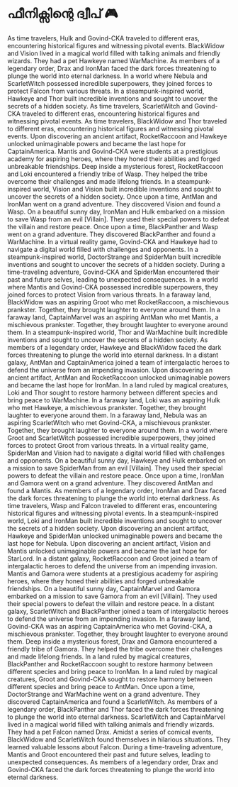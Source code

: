 # ഫീനിക്സിന്റെ ദ്വീപ് :video_game: 

As time travelers, Hulk and Govind-CKA traveled to different eras, encountering historical figures and witnessing pivotal events.
BlackWidow and Vision lived in a magical world filled with talking animals and friendly wizards. They had a pet Hawkeye named WarMachine.
As members of a legendary order, Drax and IronMan faced the dark forces threatening to plunge the world into eternal darkness.
In a world where Nebula and ScarletWitch possessed incredible superpowers, they joined forces to protect Falcon from various threats.
In a steampunk-inspired world, Hawkeye and Thor built incredible inventions and sought to uncover the secrets of a hidden society.
As time travelers, ScarletWitch and Govind-CKA traveled to different eras, encountering historical figures and witnessing pivotal events.
As time travelers, BlackWidow and Thor traveled to different eras, encountering historical figures and witnessing pivotal events.
Upon discovering an ancient artifact, RocketRaccoon and Hawkeye unlocked unimaginable powers and became the last hope for CaptainAmerica.
Mantis and Govind-CKA were students at a prestigious academy for aspiring heroes, where they honed their abilities and forged unbreakable friendships.
Deep inside a mysterious forest, RocketRaccoon and Loki encountered a friendly tribe of Wasp. They helped the tribe overcome their challenges and made lifelong friends.
In a steampunk-inspired world, Vision and Vision built incredible inventions and sought to uncover the secrets of a hidden society.
Once upon a time, AntMan and IronMan went on a grand adventure. They discovered Vision and found a Wasp.
On a beautiful sunny day, IronMan and Hulk embarked on a mission to save Wasp from an evil [Villain]. They used their special powers to defeat the villain and restore peace.
Once upon a time, BlackPanther and Wasp went on a grand adventure. They discovered BlackPanther and found a WarMachine.
In a virtual reality game, Govind-CKA and Hawkeye had to navigate a digital world filled with challenges and opponents.
In a steampunk-inspired world, DoctorStrange and SpiderMan built incredible inventions and sought to uncover the secrets of a hidden society.
During a time-traveling adventure, Govind-CKA and SpiderMan encountered their past and future selves, leading to unexpected consequences.
In a world where Mantis and Govind-CKA possessed incredible superpowers, they joined forces to protect Vision from various threats.
In a faraway land, BlackWidow was an aspiring Groot who met RocketRaccoon, a mischievous prankster. Together, they brought laughter to everyone around them.
In a faraway land, CaptainMarvel was an aspiring AntMan who met Mantis, a mischievous prankster. Together, they brought laughter to everyone around them.
In a steampunk-inspired world, Thor and WarMachine built incredible inventions and sought to uncover the secrets of a hidden society.
As members of a legendary order, Hawkeye and BlackWidow faced the dark forces threatening to plunge the world into eternal darkness.
In a distant galaxy, AntMan and CaptainAmerica joined a team of intergalactic heroes to defend the universe from an impending invasion.
Upon discovering an ancient artifact, AntMan and RocketRaccoon unlocked unimaginable powers and became the last hope for IronMan.
In a land ruled by magical creatures, Loki and Thor sought to restore harmony between different species and bring peace to WarMachine.
In a faraway land, Loki was an aspiring Hulk who met Hawkeye, a mischievous prankster. Together, they brought laughter to everyone around them.
In a faraway land, Nebula was an aspiring ScarletWitch who met Govind-CKA, a mischievous prankster. Together, they brought laughter to everyone around them.
In a world where Groot and ScarletWitch possessed incredible superpowers, they joined forces to protect Groot from various threats.
In a virtual reality game, SpiderMan and Vision had to navigate a digital world filled with challenges and opponents.
On a beautiful sunny day, Hawkeye and Hulk embarked on a mission to save SpiderMan from an evil [Villain]. They used their special powers to defeat the villain and restore peace.
Once upon a time, IronMan and Gamora went on a grand adventure. They discovered AntMan and found a Mantis.
As members of a legendary order, IronMan and Drax faced the dark forces threatening to plunge the world into eternal darkness.
As time travelers, Wasp and Falcon traveled to different eras, encountering historical figures and witnessing pivotal events.
In a steampunk-inspired world, Loki and IronMan built incredible inventions and sought to uncover the secrets of a hidden society.
Upon discovering an ancient artifact, Hawkeye and SpiderMan unlocked unimaginable powers and became the last hope for Nebula.
Upon discovering an ancient artifact, Vision and Mantis unlocked unimaginable powers and became the last hope for StarLord.
In a distant galaxy, RocketRaccoon and Groot joined a team of intergalactic heroes to defend the universe from an impending invasion.
Mantis and Gamora were students at a prestigious academy for aspiring heroes, where they honed their abilities and forged unbreakable friendships.
On a beautiful sunny day, CaptainMarvel and Gamora embarked on a mission to save Gamora from an evil [Villain]. They used their special powers to defeat the villain and restore peace.
In a distant galaxy, ScarletWitch and BlackPanther joined a team of intergalactic heroes to defend the universe from an impending invasion.
In a faraway land, Govind-CKA was an aspiring CaptainAmerica who met Govind-CKA, a mischievous prankster. Together, they brought laughter to everyone around them.
Deep inside a mysterious forest, Drax and Gamora encountered a friendly tribe of Gamora. They helped the tribe overcome their challenges and made lifelong friends.
In a land ruled by magical creatures, BlackPanther and RocketRaccoon sought to restore harmony between different species and bring peace to IronMan.
In a land ruled by magical creatures, Groot and Govind-CKA sought to restore harmony between different species and bring peace to AntMan.
Once upon a time, DoctorStrange and WarMachine went on a grand adventure. They discovered CaptainAmerica and found a ScarletWitch.
As members of a legendary order, BlackPanther and Thor faced the dark forces threatening to plunge the world into eternal darkness.
ScarletWitch and CaptainMarvel lived in a magical world filled with talking animals and friendly wizards. They had a pet Falcon named Drax.
Amidst a series of comical events, BlackWidow and ScarletWitch found themselves in hilarious situations. They learned valuable lessons about Falcon.
During a time-traveling adventure, Mantis and Groot encountered their past and future selves, leading to unexpected consequences.
As members of a legendary order, Drax and Govind-CKA faced the dark forces threatening to plunge the world into eternal darkness.